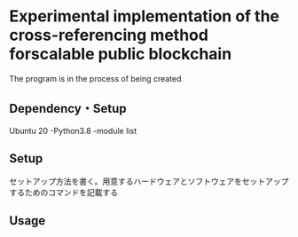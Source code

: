 # Experimental implementation of the cross-referencing method forscalable public blockchain

The program is in the process of being created

## Dependency・Setup
Ubuntu 20
-Python3.8
  -module list


## Setup
セットアップ方法を書く。用意するハードウェアとソフトウェアをセットアップするためのコマンドを記載する

## Usage

